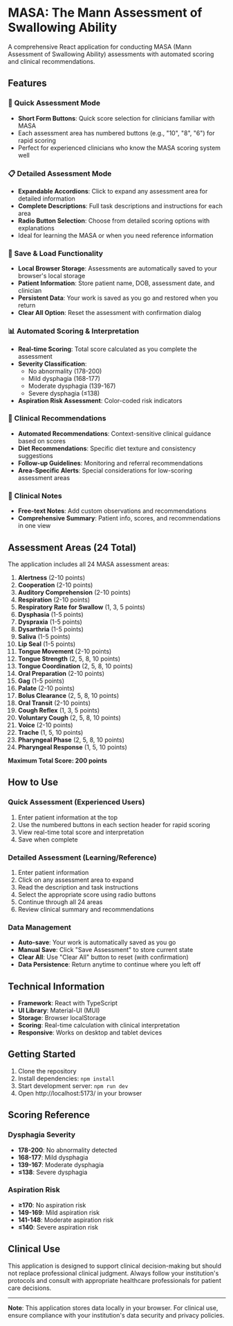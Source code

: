 # MASA: The Mann Assessment of Swallowing Ability

A comprehensive React application for conducting MASA (Mann Assessment of Swallowing Ability) assessments with automated scoring and clinical recommendations.

## Features

### 🚀 Quick Assessment Mode
- **Short Form Buttons**: Quick score selection for clinicians familiar with MASA
- Each assessment area has numbered buttons (e.g., "10", "8", "6") for rapid scoring
- Perfect for experienced clinicians who know the MASA scoring system well

### 📋 Detailed Assessment Mode  
- **Expandable Accordions**: Click to expand any assessment area for detailed information
- **Complete Descriptions**: Full task descriptions and instructions for each area
- **Radio Button Selection**: Choose from detailed scoring options with explanations
- Ideal for learning the MASA or when you need reference information

### 💾 Save & Load Functionality
- **Local Browser Storage**: Assessments are automatically saved to your browser's local storage
- **Patient Information**: Store patient name, DOB, assessment date, and clinician
- **Persistent Data**: Your work is saved as you go and restored when you return
- **Clear All Option**: Reset the assessment with confirmation dialog

### 📊 Automated Scoring & Interpretation
- **Real-time Scoring**: Total score calculated as you complete the assessment
- **Severity Classification**: 
  - No abnormality (178-200)
  - Mild dysphagia (168-177)
  - Moderate dysphagia (139-167)
  - Severe dysphagia (≤138)
- **Aspiration Risk Assessment**: Color-coded risk indicators

### 🏥 Clinical Recommendations
- **Automated Recommendations**: Context-sensitive clinical guidance based on scores
- **Diet Recommendations**: Specific diet texture and consistency suggestions
- **Follow-up Guidelines**: Monitoring and referral recommendations
- **Area-Specific Alerts**: Special considerations for low-scoring assessment areas

### 📝 Clinical Notes
- **Free-text Notes**: Add custom observations and recommendations
- **Comprehensive Summary**: Patient info, scores, and recommendations in one view

## Assessment Areas (24 Total)

The application includes all 24 MASA assessment areas:

1. **Alertness** (2-10 points)
2. **Cooperation** (2-10 points)  
3. **Auditory Comprehension** (2-10 points)
4. **Respiration** (2-10 points)
5. **Respiratory Rate for Swallow** (1, 3, 5 points)
6. **Dysphasia** (1-5 points)
7. **Dyspraxia** (1-5 points)
8. **Dysarthria** (1-5 points)
9. **Saliva** (1-5 points)
10. **Lip Seal** (1-5 points)
11. **Tongue Movement** (2-10 points)
12. **Tongue Strength** (2, 5, 8, 10 points)
13. **Tongue Coordination** (2, 5, 8, 10 points)
14. **Oral Preparation** (2-10 points)
15. **Gag** (1-5 points)
16. **Palate** (2-10 points)
17. **Bolus Clearance** (2, 5, 8, 10 points)
18. **Oral Transit** (2-10 points)
19. **Cough Reflex** (1, 3, 5 points)
20. **Voluntary Cough** (2, 5, 8, 10 points)
21. **Voice** (2-10 points)
22. **Trache** (1, 5, 10 points)
23. **Pharyngeal Phase** (2, 5, 8, 10 points)
24. **Pharyngeal Response** (1, 5, 10 points)

**Maximum Total Score: 200 points**

## How to Use

### Quick Assessment (Experienced Users)
1. Enter patient information at the top
2. Use the numbered buttons in each section header for rapid scoring
3. View real-time total score and interpretation
4. Save when complete

### Detailed Assessment (Learning/Reference)
1. Enter patient information
2. Click on any assessment area to expand
3. Read the description and task instructions
4. Select the appropriate score using radio buttons
5. Continue through all 24 areas
6. Review clinical summary and recommendations

### Data Management
- **Auto-save**: Your work is automatically saved as you go
- **Manual Save**: Click "Save Assessment" to store current state
- **Clear All**: Use "Clear All" button to reset (with confirmation)
- **Data Persistence**: Return anytime to continue where you left off

## Technical Information

- **Framework**: React with TypeScript
- **UI Library**: Material-UI (MUI)
- **Storage**: Browser localStorage
- **Scoring**: Real-time calculation with clinical interpretation
- **Responsive**: Works on desktop and tablet devices

## Getting Started

1. Clone the repository
2. Install dependencies: `npm install`
3. Start development server: `npm run dev`
4. Open http://localhost:5173/ in your browser

## Scoring Reference

### Dysphagia Severity
- **178-200**: No abnormality detected
- **168-177**: Mild dysphagia
- **139-167**: Moderate dysphagia  
- **≤138**: Severe dysphagia

### Aspiration Risk
- **≥170**: No aspiration risk
- **149-169**: Mild aspiration risk
- **141-148**: Moderate aspiration risk
- **≤140**: Severe aspiration risk

## Clinical Use

This application is designed to support clinical decision-making but should not replace professional clinical judgment. Always follow your institution's protocols and consult with appropriate healthcare professionals for patient care decisions.

---

**Note**: This application stores data locally in your browser. For clinical use, ensure compliance with your institution's data security and privacy policies.